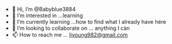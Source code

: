 - 👋 Hi, I’m @Babyblue3884 
- 👀 I’m interested in ...learning 
- 🌱 I’m currently learning ...how to find what I already have hére
- 💞️ I’m looking to collaborate on ... anything I càn
- 📫 How to reach me ... ljyoung982@gmail.com

<!---
Babyblue3884/Babyblue3884 is a ✨ special ✨ repository because its `README.md` (this file) appears on your GitHub profile.
You can click the Preview link to take a look at your changes.
--->
